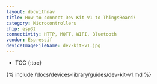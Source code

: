 ```yaml
---
layout: docwithnav
title: How to connect Dev Kit V1 to ThingsBoard?
category: Microcontrollers
chip: esp32
connectivity: HTTP, MQTT, WIFI, Bluetooth
vendor: Espressif
deviceImageFileName: dev-kit-v1.jpg
---
```


* TOC
{:toc}

{% include /docs/devices-library/guides/dev-kit-v1.md %}